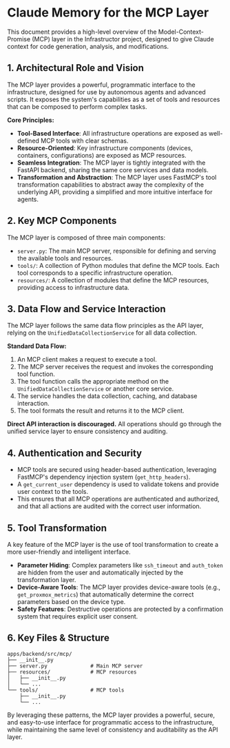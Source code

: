 # Claude Memory for the MCP Layer

This document provides a high-level overview of the Model-Context-Promise (MCP) layer in the Infrastructor project, designed to give Claude context for code generation, analysis, and modifications.

## 1. Architectural Role and Vision

The MCP layer provides a powerful, programmatic interface to the infrastructure, designed for use by autonomous agents and advanced scripts. It exposes the system's capabilities as a set of tools and resources that can be composed to perform complex tasks.

**Core Principles:**

-   **Tool-Based Interface**: All infrastructure operations are exposed as well-defined MCP tools with clear schemas.
-   **Resource-Oriented**: Key infrastructure components (devices, containers, configurations) are exposed as MCP resources.
-   **Seamless Integration**: The MCP layer is tightly integrated with the FastAPI backend, sharing the same core services and data models.
-   **Transformation and Abstraction**: The MCP layer uses FastMCP's tool transformation capabilities to abstract away the complexity of the underlying API, providing a simplified and more intuitive interface for agents.

## 2. Key MCP Components

The MCP layer is composed of three main components:

-   `server.py`: The main MCP server, responsible for defining and serving the available tools and resources.
-   `tools/`: A collection of Python modules that define the MCP tools. Each tool corresponds to a specific infrastructure operation.
-   `resources/`: A collection of modules that define the MCP resources, providing access to infrastructure data.

## 3. Data Flow and Service Interaction

The MCP layer follows the same data flow principles as the API layer, relying on the `UnifiedDataCollectionService` for all data collection.

**Standard Data Flow:**

1.  An MCP client makes a request to execute a tool.
2.  The MCP server receives the request and invokes the corresponding tool function.
3.  The tool function calls the appropriate method on the `UnifiedDataCollectionService` or another core service.
4.  The service handles the data collection, caching, and database interaction.
5.  The tool formats the result and returns it to the MCP client.

**Direct API interaction is discouraged.** All operations should go through the unified service layer to ensure consistency and auditing.

## 4. Authentication and Security

-   MCP tools are secured using header-based authentication, leveraging FastMCP's dependency injection system (`get_http_headers`).
-   A `get_current_user` dependency is used to validate tokens and provide user context to the tools.
-   This ensures that all MCP operations are authenticated and authorized, and that all actions are audited with the correct user information.

## 5. Tool Transformation

A key feature of the MCP layer is the use of tool transformation to create a more user-friendly and intelligent interface.

-   **Parameter Hiding**: Complex parameters like `ssh_timeout` and `auth_token` are hidden from the user and automatically injected by the transformation layer.
-   **Device-Aware Tools**: The MCP layer provides device-aware tools (e.g., `get_proxmox_metrics`) that automatically determine the correct parameters based on the device type.
-   **Safety Features**: Destructive operations are protected by a confirmation system that requires explicit user consent.

## 6. Key Files & Structure

```plaintext
apps/backend/src/mcp/
├── __init__.py
├── server.py              # Main MCP server
├── resources/             # MCP resources
│   ├── __init__.py
│   └── ...
└── tools/                 # MCP tools
    ├── __init__.py
    └── ...
```

By leveraging these patterns, the MCP layer provides a powerful, secure, and easy-to-use interface for programmatic access to the infrastructure, while maintaining the same level of consistency and auditability as the API layer.
